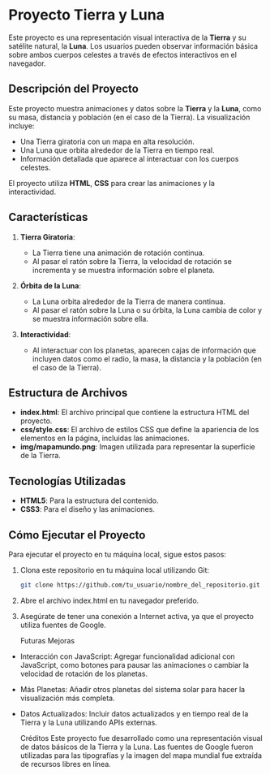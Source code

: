 # Proyecto Tierra y Luna

Este proyecto es una representación visual interactiva de la **Tierra** y su satélite natural, la **Luna**. Los usuarios pueden observar información básica sobre ambos cuerpos celestes a través de efectos interactivos en el navegador.

## Descripción del Proyecto

Este proyecto muestra animaciones y datos sobre la **Tierra** y la **Luna**, como su masa, distancia y población (en el caso de la Tierra). La visualización incluye:

- Una Tierra giratoria con un mapa en alta resolución.
- Una Luna que orbita alrededor de la Tierra en tiempo real.
- Información detallada que aparece al interactuar con los cuerpos celestes.

El proyecto utiliza **HTML**, **CSS**  para crear las animaciones y la interactividad.

## Características

1. **Tierra Giratoria**: 
   - La Tierra tiene una animación de rotación continua.
   - Al pasar el ratón sobre la Tierra, la velocidad de rotación se incrementa y se muestra información sobre el planeta.
   
2. **Órbita de la Luna**:
   - La Luna orbita alrededor de la Tierra de manera continua.
   - Al pasar el ratón sobre la Luna o su órbita, la Luna cambia de color y se muestra información sobre ella.

3. **Interactividad**:
   - Al interactuar con los planetas, aparecen cajas de información que incluyen datos como el radio, la masa, la distancia y la población (en el caso de la Tierra).

## Estructura de Archivos

- **index.html**: El archivo principal que contiene la estructura HTML del proyecto.
- **css/style.css**: El archivo de estilos CSS que define la apariencia de los elementos en la página, incluidas las animaciones.
- **img/mapamundo.png**: Imagen utilizada para representar la superficie de la Tierra.

## Tecnologías Utilizadas

- **HTML5**: Para la estructura del contenido.
- **CSS3**: Para el diseño y las animaciones.


## Cómo Ejecutar el Proyecto

Para ejecutar el proyecto en tu máquina local, sigue estos pasos:

1. Clona este repositorio en tu máquina local utilizando Git:
   ```bash
   git clone https://github.com/tu_usuario/nombre_del_repositorio.git
   
2. Abre el archivo index.html en tu navegador preferido.

3. Asegúrate de tener una conexión a Internet activa, ya que el proyecto utiliza fuentes de Google.

   Futuras Mejoras
- Interacción con JavaScript: Agregar funcionalidad adicional con JavaScript, como botones para pausar las animaciones o cambiar la velocidad de rotación de los planetas.
- Más Planetas: Añadir otros planetas del sistema solar para hacer la visualización más completa.
- Datos Actualizados: Incluir datos actualizados y en tiempo real de la Tierra y la Luna utilizando APIs externas.

  Créditos
Este proyecto fue desarrollado como una representación visual de datos básicos de la Tierra y la Luna. Las fuentes de Google fueron utilizadas para las tipografías y la imagen del mapa mundial fue extraída de recursos libres en línea.
